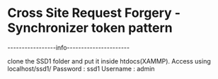 # Cross Site Request Forgery - Synchronizer token pattern 

-----------------info----------------------


clone the SSD1 folder and put it inside htdocs(XAMMP). 
Access using localhost/ssd1/
Password : ssd1
Username : admin
